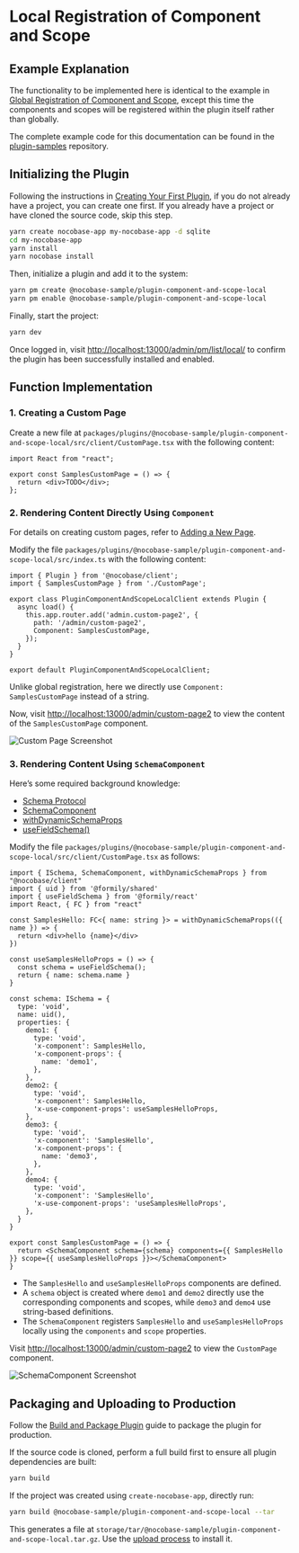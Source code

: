 # Local Registration of Component and Scope

## Example Explanation

The functionality to be implemented here is identical to the example in [Global Registration of Component and Scope](/plugin-samples/component-and-scope/global), except this time the components and scopes will be registered within the plugin itself rather than globally.

The complete example code for this documentation can be found in the [plugin-samples](https://github.com/nocobase/plugin-samples/tree/main/packages/plugins/%40nocobase-sample/plugin-component-and-scope-local) repository.

## Initializing the Plugin

Following the instructions in [Creating Your First Plugin](/development/your-first-plugin), if you do not already have a project, you can create one first. If you already have a project or have cloned the source code, skip this step.

```bash
yarn create nocobase-app my-nocobase-app -d sqlite
cd my-nocobase-app
yarn install
yarn nocobase install
```

Then, initialize a plugin and add it to the system:

```bash
yarn pm create @nocobase-sample/plugin-component-and-scope-local
yarn pm enable @nocobase-sample/plugin-component-and-scope-local
```

Finally, start the project:

```bash
yarn dev
```

Once logged in, visit [http://localhost:13000/admin/pm/list/local/](http://localhost:13000/admin/pm/list/local/) to confirm the plugin has been successfully installed and enabled.

## Function Implementation

### 1. Creating a Custom Page

Create a new file at `packages/plugins/@nocobase-sample/plugin-component-and-scope-local/src/client/CustomPage.tsx` with the following content:

```tsx | pure
import React from "react";

export const SamplesCustomPage = () => {
  return <div>TODO</div>;
};
```

### 2. Rendering Content Directly Using `Component`

For details on creating custom pages, refer to [Adding a New Page](/plugin-samples/router/add-page).

Modify the file `packages/plugins/@nocobase-sample/plugin-component-and-scope-local/src/index.ts` with the following content:

```tsx
import { Plugin } from '@nocobase/client';
import { SamplesCustomPage } from './CustomPage';

export class PluginComponentAndScopeLocalClient extends Plugin {
  async load() {
    this.app.router.add('admin.custom-page2', {
      path: '/admin/custom-page2',
      Component: SamplesCustomPage,
    });
  }
}

export default PluginComponentAndScopeLocalClient;
```

Unlike global registration, here we directly use `Component: SamplesCustomPage` instead of a string.

Now, visit [http://localhost:13000/admin/custom-page2](http://localhost:13000/admin/custom-page2) to view the content of the `SamplesCustomPage` component.

![Custom Page Screenshot](https://static-docs.nocobase.com/img_v3_02av_46e020ae-41d2-4bc3-a047-e28d97c20bdg.jpg)

### 3. Rendering Content Using `SchemaComponent`

Here’s some required background knowledge:

- [Schema Protocol](/development/client/ui-schema/what-is-ui-schema)
- [SchemaComponent](https://client.docs.nocobase.com/core/ui-schema/schema-component#schemacomponent-1)
- [withDynamicSchemaProps](/development/client/ui-schema/what-is-ui-schema#x-component-props-and-x-use-component-props)
- [useFieldSchema()](https://client.docs.nocobase.com/core/ui-schema/designable#usefieldschema)

Modify the file `packages/plugins/@nocobase-sample/plugin-component-and-scope-local/src/client/CustomPage.tsx` as follows:

```tsx | pure
import { ISchema, SchemaComponent, withDynamicSchemaProps } from "@nocobase/client"
import { uid } from '@formily/shared'
import { useFieldSchema } from '@formily/react'
import React, { FC } from "react"

const SamplesHello: FC<{ name: string }> = withDynamicSchemaProps(({ name }) => {
  return <div>hello {name}</div>
})

const useSamplesHelloProps = () => {
  const schema = useFieldSchema();
  return { name: schema.name }
}

const schema: ISchema = {
  type: 'void',
  name: uid(),
  properties: {
    demo1: {
      type: 'void',
      'x-component': SamplesHello,
      'x-component-props': {
        name: 'demo1',
      },
    },
    demo2: {
      type: 'void',
      'x-component': SamplesHello,
      'x-use-component-props': useSamplesHelloProps,
    },
    demo3: {
      type: 'void',
      'x-component': 'SamplesHello',
      'x-component-props': {
        name: 'demo3',
      },
    },
    demo4: {
      type: 'void',
      'x-component': 'SamplesHello',
      'x-use-component-props': 'useSamplesHelloProps',
    },
  }
}

export const SamplesCustomPage = () => {
  return <SchemaComponent schema={schema} components={{ SamplesHello }} scope={{ useSamplesHelloProps }}></SchemaComponent>
}
```

- The `SamplesHello` and `useSamplesHelloProps` components are defined.
- A `schema` object is created where `demo1` and `demo2` directly use the corresponding components and scopes, while `demo3` and `demo4` use string-based definitions.
- The `SchemaComponent` registers `SamplesHello` and `useSamplesHelloProps` locally using the `components` and `scope` properties.

Visit [http://localhost:13000/admin/custom-page2](http://localhost:13000/admin/custom-page2) to view the `CustomPage` component.

![SchemaComponent Screenshot](https://static-docs.nocobase.com/img_v3_02av_e8d4d0c7-7a59-4f9e-a120-a2551e719ebg.jpg)

## Packaging and Uploading to Production

Follow the [Build and Package Plugin](/development/your-first-plugin#build-and-package-plugin) guide to package the plugin for production.

If the source code is cloned, perform a full build first to ensure all plugin dependencies are built:

```bash
yarn build
```

If the project was created using `create-nocobase-app`, directly run:

```bash
yarn build @nocobase-sample/plugin-component-and-scope-local --tar
```

This generates a file at `storage/tar/@nocobase-sample/plugin-component-and-scope-local.tar.gz`. Use the [upload process](/welcome/getting-started/plugin) to install it.
